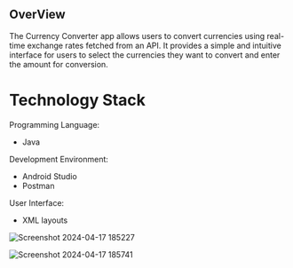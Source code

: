
## OverView
The Currency Converter app allows users to convert currencies using real-time exchange rates fetched from an API. It provides a simple and intuitive interface for users to select the currencies they want to convert and enter the amount for conversion.


# Technology Stack
Programming Language:
- Java 


Development Environment:
- Android Studio 
- Postman

User Interface: 
- XML layouts

![Screenshot 2024-04-17 185227](https://github.com/Mohammad-Zaben/Currency-converter/assets/141401082/a607fc60-630e-4067-a214-b79a3b43d8dc)


![Screenshot 2024-04-17 185741](https://github.com/Mohammad-Zaben/Currency-converter/assets/141401082/73213cba-494d-4da5-9075-3eece7c2ae67)
